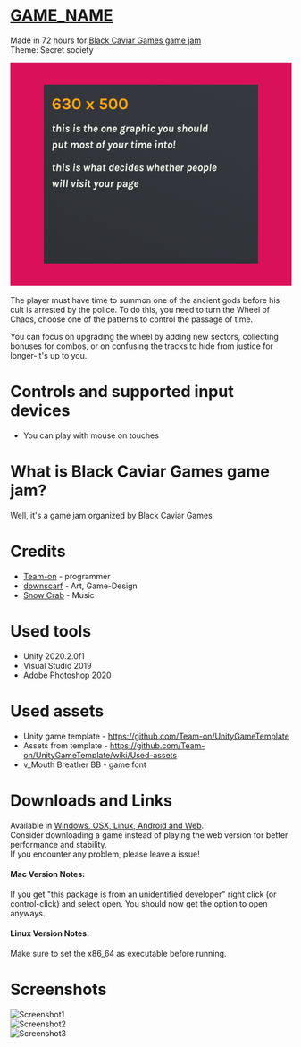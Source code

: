 # [GAME_NAME](https://teamon.itch.io/wheel-of-chaos)
Made in 72 hours for [Black Caviar Games game jam](https://bcgjam.com/)  
Theme: Secret society  

![Cover](Screenshots/ItchioPage/CoverImage.png) 

The player must have time to summon one of the ancient gods before his cult is arrested by the police. To do this, you need to turn the Wheel of Chaos, choose one of the patterns to control the passage of time. 

You can focus on upgrading the wheel by adding new sectors, collecting bonuses for combos, or on confusing the tracks to hide from justice for longer-it's up to you.


# Controls and supported input devices
 * You can play with mouse on touches

 
# What is Black Caviar Games game jam?
Well, it's a game jam organized by Black Caviar Games


# Credits
 * [Team-on](https://github.com/Team-on) - programmer
 * [downscarf](https://www.instagram.com/downscarf/) - Art, Game-Design
 * [Snow Crab](https://soundcloud.com/snow_crab) - Music


# Used tools
 * Unity 2020.2.0f1
 * Visual Studio 2019
 * Adobe Photoshop 2020


# Used assets
 * Unity game template - https://github.com/Team-on/UnityGameTemplate
 * Assets from template - https://github.com/Team-on/UnityGameTemplate/wiki/Used-assets
 * v_Mouth Breather BB - game font
 
 
# Downloads and Links
Available in [Windows, OSX, Linux, Android and Web](https://teamon.itch.io/wheel-of-chaos).  
Consider downloading a game instead of playing the web version for better performance and stability.  
If you encounter any problem, please leave a issue!  

#### Mac Version Notes:
If you get "this package is from an unidentified developer" right click (or control-click) and select open. You should now get the option to open anyways.

#### Linux Version Notes:
Make sure to set the x86_64 as executable before running.


# Screenshots
![Screenshot1](Screenshots/Screenshot1.png)  
![Screenshot2](Screenshots/Screenshot2.png)  
![Screenshot3](Screenshots/Screenshot3.png)  
